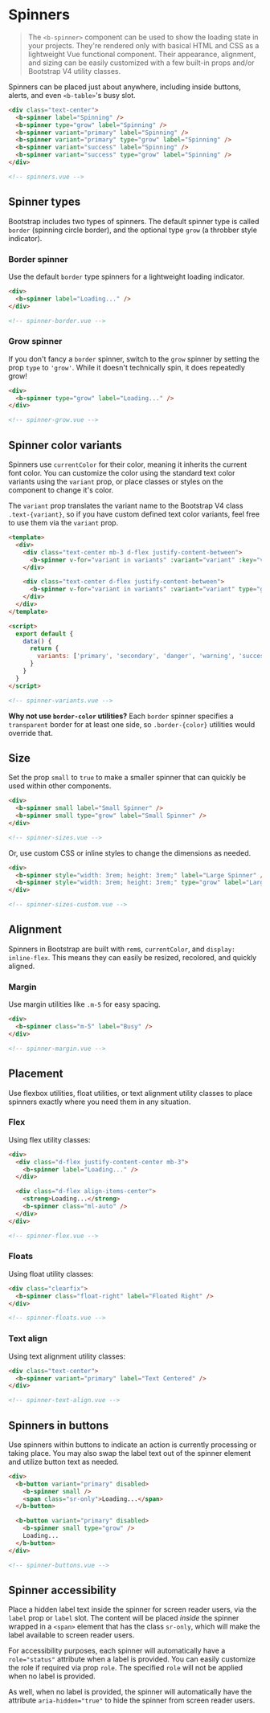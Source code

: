 # Spinners

> The `<b-spinner>` component can be used to show the loading state in your projects. They're
> rendered only with basical HTML and CSS as a lightweight Vue functional component. Their
> appearance, alignment, and sizing can be easily customized with a few built-in props and/or
> Bootstrap V4 utility classes.

Spinners can be placed just about anywhere, including inside buttons, alerts, and even `<b-table>`'s
busy slot.

```html
<div class="text-center">
  <b-spinner label="Spinning" />
  <b-spinner type="grow" label="Spinning" />
  <b-spinner variant="primary" label="Spinning" />
  <b-spinner variant="primary" type="grow" label="Spinning" />
  <b-spinner variant="success" label="Spinning" />
  <b-spinner variant="success" type="grow" label="Spinning" />
</div>

<!-- spinners.vue -->
```

## Spinner types

Bootstrap includes two types of spinners. The default spinner type is called `border` (spinning
circle border), and the optional type `grow` (a throbber style indicator).

### Border spinner

Use the default `border` type spinners for a lightweight loading indicator.

```html
<div>
  <b-spinner label="Loading..." />
</div>

<!-- spinner-border.vue -->
```

### Grow spinner

If you don't fancy a `border` spinner, switch to the `grow` spinner by setting the prop `type` to
`'grow'`. While it doesn't technically spin, it does repeatedly grow!

```html
<div>
  <b-spinner type="grow" label="Loading..." />
</div>

<!-- spinner-grow.vue -->
```

## Spinner color variants

Spinners use `currentColor` for their color, meaning it inherits the current font color. You can
customize the color using the standard text color variants using the `variant` prop, or place
classes or styles on the component to change it's color.

The `variant` prop translates the variant name to the Bootstrap V4 class `.text-{variant}`, so if
you have custom defined text color variants, feel free to use them via the `variant` prop.

```html
<template>
  <div>
    <div class="text-center mb-3 d-flex justify-content-between">
      <b-spinner v-for="variant in variants" :variant="variant" :key="variant" />
    </div>

    <div class="text-center d-flex justify-content-between">
      <b-spinner v-for="variant in variants" :variant="variant" type="grow" :key="variant" />
    </div>
  </div>
</template>

<script>
  export default {
    data() {
      return {
        variants: ['primary', 'secondary', 'danger', 'warning', 'success', 'info', 'light', 'dark']
      }
    }
  }
</script>

<!-- spinner-variants.vue -->
```

**Why not use `border-color` utilities?** Each `border` spinner specifies a `transparent` border for
at least one side, so `.border-{color}` utilities would override that.

## Size

Set the prop `small` to `true` to make a smaller spinner that can quickly be used within other
components.

```html
<div>
  <b-spinner small label="Small Spinner" />
  <b-spinner small type="grow" label="Small Spinner" />
</div>

<!-- spinner-sizes.vue -->
```

Or, use custom CSS or inline styles to change the dimensions as needed.

```html
<div>
  <b-spinner style="width: 3rem; height: 3rem;" label="Large Spinner" />
  <b-spinner style="width: 3rem; height: 3rem;" type="grow" label="Large Spinner" />
</div>

<!-- spinner-sizes-custom.vue -->
```

## Alignment

Spinners in Bootstrap are built with `rem`s, `currentColor`, and `display: inline-flex`. This means
they can easily be resized, recolored, and quickly aligned.

### Margin

Use margin utilities like `.m-5` for easy spacing.

```html
<div>
  <b-spinner class="m-5" label="Busy" />
</div>

<!-- spinner-margin.vue -->
```

## Placement

Use flexbox utilities, float utilities, or text alignment utility classes to place spinners exactly
where you need them in any situation.

### Flex

Using flex utility classes:

```html
<div>
  <div class="d-flex justify-content-center mb-3">
    <b-spinner label="Loading..." />
  </div>

  <div class="d-flex align-items-center">
    <strong>Loading...</strong>
    <b-spinner class="ml-auto" />
  </div>
</div>

<!-- spinner-flex.vue -->
```

### Floats

Using float utility classes:

```html
<div class="clearfix">
  <b-spinner class="float-right" label="Floated Right" />
</div>

<!-- spinner-floats.vue -->
```

### Text align

Using text alignment utility classes:

```html
<div class="text-center">
  <b-spinner variant="primary" label="Text Centered" />
</div>

<!-- spinner-text-align.vue -->
```

## Spinners in buttons

Use spinners within buttons to indicate an action is currently processing or taking place. You may
also swap the label text out of the spinner element and utilize button text as needed.

```html
<div>
  <b-button variant="primary" disabled>
    <b-spinner small />
    <span class="sr-only">Loading...</span>
  </b-button>

  <b-button variant="primary" disabled>
    <b-spinner small type="grow" />
    Loading...
  </b-button>
</div>

<!-- spinner-buttons.vue -->
```

## Spinner accessibility

Place a hidden label text inside the spinner for screen reader users, via the `label` prop or
`label` slot. The content will be placed _inside_ the spinner wrapped in a `<span>` element that has
the class `sr-only`, which will make the label available to screen reader users.

For accessibility purposes, each spinner will automatically have a `role="status"` attribute when a
label is provided. You can easily customize the role if required via prop `role`. The specified
`role` will not be applied when no label is provided.

As well, when no label is provided, the spinner will automatically have the attribute
`aria-hidden="true"` to hide the spinner from screen reader users.
